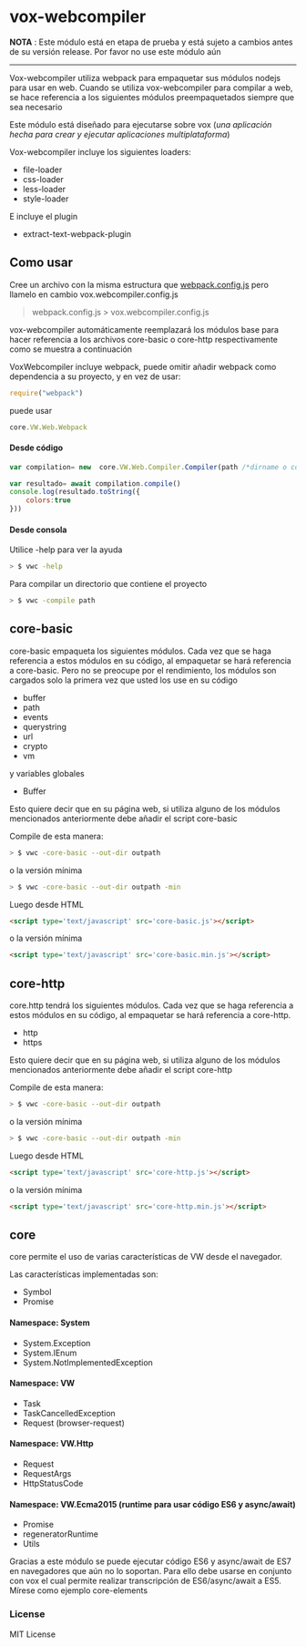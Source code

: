 
# vox-webcompiler


**NOTA** : Este módulo está en etapa de prueba y está sujeto a cambios antes de su versión release. Por favor no use este módulo aún


** **
Vox-webcompiler utiliza webpack para empaquetar sus módulos nodejs para usar en web.
Cuando se utiliza vox-webcompiler para compilar a web, se hace referencia a los siguientes módulos preempaquetados siempre que sea necesario

Este módulo está diseñado para ejecutarse sobre vox (*una aplicación hecha para crear y ejecutar aplicaciones multiplataforma*)

Vox-webcompiler incluye los siguientes loaders:

* file-loader
* css-loader
* less-loader
* style-loader

E incluye el plugin

* extract-text-webpack-plugin


## Como usar

Cree un archivo con la misma estructura que [webpack.config.js](https://webpack.github.io/docs/configuration.html) pero llamelo en cambio vox.webcompiler.config.js


> webpack.config.js > vox.webcompiler.config.js


vox-webcompiler automáticamente reemplazará los módulos base para hacer referencia a los archivos core-basic o core-http respectivamente como se muestra a continuación

VoxWebcompiler incluye webpack, puede omitir añadir webpack como dependencia a su proyecto, y en vez de usar: 

```javascript
require("webpack")
```

puede usar

```javascript
core.VW.Web.Webpack
```


#### Desde código

```javascript
var compilation= new  core.VW.Web.Compiler.Compiler(path /*dirname o configfile*/)}

var resultado= await compilation.compile()
console.log(resultado.toString({
	colors:true
}))
```

#### Desde consola

Utilice -help para ver la ayuda 
```sh
> $ vwc -help
```

Para compilar un directorio que contiene el proyecto
```sh
> $ vwc -compile path
```



## core-basic

core-basic empaqueta los siguientes módulos. Cada vez que se haga referencia a estos módulos en su código, al empaquetar se hará referencia a core-basic.
Pero no se preocupe por el rendimiento, los módulos son cargados solo la primera vez que usted los use en su código


* buffer
* path
* events
* querystring
* url
* crypto
* vm

y variables globales

* Buffer

Esto quiere decir que en su página web, si utiliza alguno de los módulos mencionados anteriormente debe añadir el script core-basic

Compile de esta manera:

```sh
> $ vwc -core-basic --out-dir outpath
```

o la versión mínima
```sh
> $ vwc -core-basic --out-dir outpath -min
```


Luego desde HTML
```html
<script type='text/javascript' src='core-basic.js'></script>
```

o la versión mínima

```html
<script type='text/javascript' src='core-basic.min.js'></script>
```



## core-http
core.http tendrá los siguientes módulos.  Cada vez que se haga referencia a estos módulos en su código, al empaquetar se hará referencia a core-http.

* http
* https

Esto quiere decir que en su página web, si utiliza alguno de los módulos mencionados anteriormente debe añadir el script core-http

Compile de esta manera:

```sh
> $ vwc -core-basic --out-dir outpath
```

o la versión mínima
```sh
> $ vwc -core-basic --out-dir outpath -min
```


Luego desde HTML
```html
<script type='text/javascript' src='core-http.js'></script>
```

o la versión mínima

```html
<script type='text/javascript' src='core-http.min.js'></script>
```


## core
core permite el uso de varias características de VW desde el navegador.

Las características implementadas son:

* Symbol
* Promise

#### Namespace: System 
* System.Exception
* System.IEnum
* System.NotImplementedException

#### Namespace: VW 
* Task
* TaskCancelledException
* Request (browser-request)

#### Namespace: VW.Http 
* Request
* RequestArgs
* HttpStatusCode

#### Namespace: VW.Ecma2015 (runtime para usar código ES6 y async/await)
* Promise
* regeneratorRuntime
* Utils


Gracias a este módulo se puede ejecutar código ES6 y async/await de ES7 en navegadores que aún no lo soportan. Para ello debe usarse en conjunto con vox el cual permite realizar transcripción de ES6/async/await a ES5. Mírese como ejemplo core-elements 



### License
MIT License



